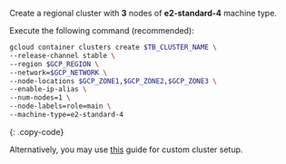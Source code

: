 Create a regional cluster with **3** nodes of **e2-standard-4** machine type.

Execute the following command (recommended):

```bash
gcloud container clusters create $TB_CLUSTER_NAME \
--release-channel stable \
--region $GCP_REGION \
--network=$GCP_NETWORK \
--node-locations $GCP_ZONE1,$GCP_ZONE2,$GCP_ZONE3 \
--enable-ip-alias \
--num-nodes=1 \
--node-labels=role=main \
--machine-type=e2-standard-4
```
{: .copy-code}

Alternatively, you may use [this](https://cloud.google.com/kubernetes-engine/docs/how-to/creating-a-regional-cluster) guide for custom cluster setup.

